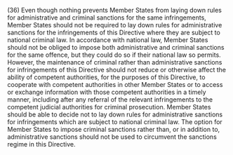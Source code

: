 (36) Even though nothing prevents Member States from laying down rules for administrative and criminal sanctions for the same infringements, Member States should not be required to lay down rules for administrative sanctions for the infringements of this Directive where they are subject to national criminal law. In accordance with national law, Member States should not be obliged to impose both administrative and criminal sanctions for the same offence, but they could do so if their national law so permits. However, the maintenance of criminal rather than administrative sanctions for infringements of this Directive should not reduce or otherwise affect the ability of competent authorities, for the purposes of this Directive, to cooperate with competent authorities in other Member States or to access or exchange information with those competent authorities in a timely manner, including after any referral of the relevant infringements to the competent judicial authorities for criminal prosecution. Member States should be able to decide not to lay down rules for administrative sanctions for infringements which are subject to national criminal law. The option for Member States to impose criminal sanctions rather than, or in addition to, administrative sanctions should not be used to circumvent the sanctions regime in this Directive.